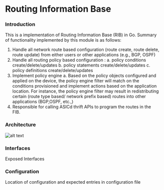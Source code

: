 # Routing Information Base

### Introduction
This is a implementation of Routing Information Base (RIB) in Go.
Summary of functionality implemented by this module is as follows:
1. Handle all network route based configuration (route create, route delete, route update) from either users or other applications (e.g., BGP, OSPF)
2. Handle all routing policy based configuration :
   a. policy conditions create/delete/updates
   b. policy statements create/delete/updates
   c. policy definitions create/delete/updates
3. Implement policy engine 
   a. Based on the policy objects configured and applied on the device, the policy engine filter will match on the conditions provisioned and implement actions based on the application location. 
For instance, the policy engine filter may result in redistributing certain (route type based/ network prefix based) routes into other applications (BGP,OSPF, etc.,)
4. Responsible for calling ASICd thrift APIs to program the routes in the FIB.

### Architecture
![alt text](https://github.com/SnapRoute/l3/blob/master/rib/docs/RIB_Daemon_Architecture.png "Architecture")

### Interfaces
Exposed Interfaces

### Configuration
Location of configuration and expected entries in configuration file